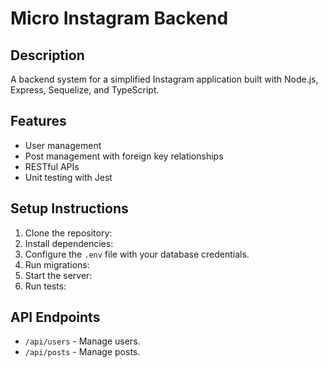 # Micro Instagram Backend

## Description
A backend system for a simplified Instagram application built with Node.js, Express, Sequelize, and TypeScript.

## Features
- User management
- Post management with foreign key relationships
- RESTful APIs
- Unit testing with Jest

## Setup Instructions
1. Clone the repository:
2. Install dependencies:
3. Configure the `.env` file with your database credentials.
4. Run migrations:
5. Start the server:
6. Run tests:


## API Endpoints
- `/api/users` - Manage users.
- `/api/posts` - Manage posts.

